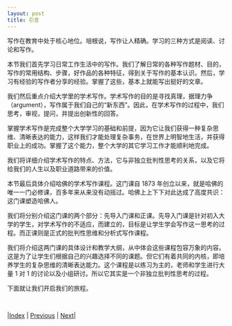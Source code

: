 ```yaml
---
layout: post
title: 引言
---
```


写作在教育中处于核心地位。培根说，写作让人精确。学习的三种方式是阅读、讨论和写作。

本节我们首先学习日常工作生活中的写作。我们了解日常的各种写作题材、目的，写作的常用结构、步骤，好作品的各种特征，得到关于写作的基本认识。然后，学习有经验的写作者分享的经验。掌握了这些，基本上就能写出挺好的文章。

我们然后重点介绍大学里的学术写作。学术写作的目的是寻找真理，据理力争（argument），写作属于我们自己的“新东西”。因此，在学术写作的过程中，我们思考，审视，提问，并提出创新性的回答。

掌握学术写作是完成整个大学学习的基础和前提，因为它让我们获得一种复杂思维、清晰表达的能力，这样我们才能处理复杂事务，在世界上明智地生活，并获得职业上的成功。掌握了这个能力，整个大学的其它学习工作才能顺利地完成。

我们将详细介绍学术写作的特点、方法，它与非独立批判性思考的关系，以及它将给我们的人生以及职业道路带来的价值。

本节最后具体介绍哈佛的学术写作课程。这门课自 1873 年创立以来，就是哈佛的唯一一门必修课，百多年来从来没有动摇过。哈佛上上下下对此达成了高度共识：这门课塑造哈佛人。

我们将分别介绍这门课的两个部分：先导入门课和正课。先导入门课是针对初入大学的学生，对学术写作的不适应，而建立的，目标是让学生学会写作这一思考的过程。而正课则是正式的批判性思维和分析式写作课程。

我们将介绍这两门课的具体设计和教学大纲，从中体会这些课程包容万象的内容。这是为了让学生们根据自己的兴趣选择不同的课题。但它们有着共同的内核，即培养学生的复杂思维的清晰表达能力。这个课程是以练习为主的，老师和学生进行大量 1 对 1 的讨论以及小组研讨。所以它其实是一个非独立批判性思考的过程。

下面就让我们开启我们的旅程。

<br/>

|[Index](../../) | [Previous](../3-english/4-summary) | [Next](1-0-method)|
